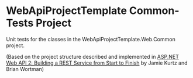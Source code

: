 ﻿# WebApiProjectTemplate Common-Tests Project

Unit tests for the classes in the WebApiProjectTemplate.Web.Common project.

(Based on the project structure described and implemented in [ASP.NET Web API 2: Building a REST Service from Start to Finish](http://www.amazon.com/ASP-NET-Web-API-Building-Service/dp/1484201108/ref=sr_1_1?ie=UTF8&qid=1429269153&sr=8-1&keywords=9781484201107) by Jamie Kurtz and Brian Wortman)